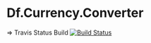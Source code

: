 # Df.Currency.Converter


=> Travis Status Build
[![Build Status](https://travis-ci.com/grfgabrielti/Df.Currency.Converter.svg?branch=master)](https://travis-ci.com/grfgabrielti/Df.Currency.Converter)

